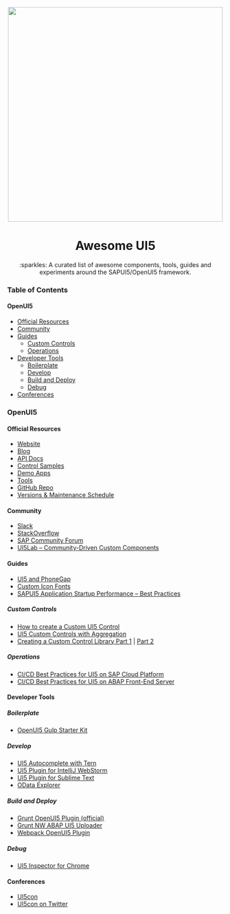 <div align="center">
  <a href="http://openui5.org">
    <img width="500"
      src="http://openui5.org/images/OpenUI5_new_big_side.png">
  </a>
  <h1>Awesome UI5</h1>
  <p>:sparkles: A curated list of awesome components, tools, guides and experiments around the SAPUI5/OpenUI5 framework.</p>
</div>

### Table of Contents
#### OpenUI5
- [Official Resources](https://github.com/TimoSta/awesome-ui5#official-resources)
- [Community](https://github.com/TimoSta/awesome-ui5#community)
- [Guides](https://github.com/TimoSta/awesome-ui5#guides)
  - [Custom Controls](https://github.com/TimoSta/awesome-ui5#custom-controls)
  - [Operations](https://github.com/TimoSta/awesome-ui5#operations)
- [Developer Tools](https://github.com/TimoSta/awesome-ui5#developer-tools)
  - [Boilerplate](https://github.com/TimoSta/awesome-ui5#boilerplate)
  - [Develop](https://github.com/TimoSta/awesome-ui5#develop)
  - [Build and Deploy](https://github.com/TimoSta/awesome-ui5#build-and-deploy)
  - [Debug](https://github.com/TimoSta/awesome-ui5#debug)
- [Conferences](https://github.com/TimoSta/awesome-ui5#conferences)

### OpenUI5
#### Official Resources
- [Website](http://openui5.org)
- [Blog](http://openui5.tumblr.com/)
- [API Docs](https://openui5.hana.ondemand.com/)
- [Control Samples](https://openui5.hana.ondemand.com/#/controls)
- [Demo Apps](https://openui5.hana.ondemand.com/#/demoapps)
- [Tools](https://openui5.hana.ondemand.com/#/tools)
- [GitHub Repo](https://github.com/SAP/openui5)
- [Versions & Maintenance Schedule](https://openui5.hana.ondemand.com/versionoverview.html)

#### Community
- [Slack](http://slackui5invite.herokuapp.com/)
- [StackOverflow](https://stackoverflow.com/questions/tagged/sapui5)
- [SAP Community Forum](https://www.sap.com/community/tag.html?id=500983881501772639608291559920477)
- [UI5Lab – Community-Driven Custom Components](http://ui5lab.io/)

#### Guides
- [UI5 and PhoneGap](http://jmurray.me/ui5-and-phonegap-first-steps-1-of-3/)
- [Custom Icon Fonts](https://blogs.sap.com/2015/11/02/enhance-ui5-app-with-custom-icon-fonts/)
- [SAPUI5 Application Startup Performance – Best Practices](https://blogs.sap.com/2016/10/29/sapui5-application-startup-performance-best-practices/)

##### Custom Controls
- [How to create a Custom UI5 Control](https://blogs.sap.com/2016/07/18/how-to-create-a-custom-ui5-control/)
- [UI5 Custom Controls with Aggregation](https://blogs.sap.com/2017/03/25/ui5-custom-controls-with-aggregation/)
- [Creating a Custom Control Library Part 1](https://blogs.sap.com/2016/12/15/sapui5-custom-control-library-web-ide-development-deployment-to-hcp-and-to-on-premise-abap-repository.-part-1./) | [Part 2](https://blogs.sap.com/2016/12/20/sapui5-custom-control-library-web-ide-development-deployment-to-hcp-and-to-on-premise-abap-repository.-part-2./)

##### Operations
- [CI/CD Best Practices for UI5 on SAP Cloud Platform](https://www.sap.com/developer/tutorials/ci-best-practices-fiori-sapcp.html)
- [CI/CD Best Practices for UI5 on ABAP Front-End Server](https://www.sap.com/developer/tutorials/ci-best-practices-fiori-abap.html)

#### Developer Tools
##### Boilerplate
- [OpenUI5 Gulp Starter Kit](https://github.com/pulseshift/openui5-gulp-starter-kit)

##### Develop
- [UI5 Autocomplete with Tern](https://github.com/TimoSta/tern-openui5)
- [UI5 Plugin for IntelliJ WebStorm](https://plugins.jetbrains.com/plugin/10322-sap-open-ui5-development-plugin)
- [UI5 Plugin for Sublime Text](https://github.com/qmacro/SublimeUI5)
- [OData Explorer](https://openui5.blogspot.com/2017/12/odata-explorer.html)

##### Build and Deploy
- [Grunt OpenUI5 Plugin (official)](https://github.com/SAP/grunt-openui5)
- [Grunt NW ABAP UI5 Uploader](https://www.npmjs.com/package/grunt-nwabap-ui5uploader)
- [Webpack OpenUI5 Plugin](https://github.com/cevou/openui5-webpack)

##### Debug
- [UI5 Inspector for Chrome](https://chrome.google.com/webstore/detail/ui5-inspector/bebecogbafbighhaildooiibipcnbngo?hl=en)

#### Conferences
- [UI5con](http://openui5.org/ui5con/index.html)
- [UI5con on Twitter](https://twitter.com/ui5con)
